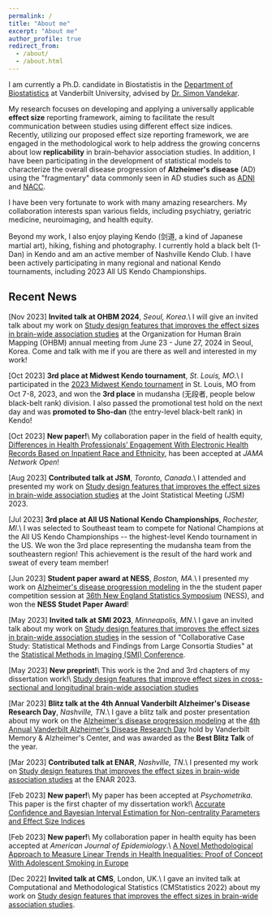 ```yaml
---
permalink: /
title: "About me"
excerpt: "About me"
author_profile: true
redirect_from: 
  - /about/
  - /about.html
---
```

I am currently a Ph.D. candidate in Biostatistis in the [Department of Biostatistics](https://www.vumc.org/biostatistics/vanderbilt-department-biostatistics) at Vanderbilt University, advised by [Dr. Simon Vandekar](https://simonvandekar.github.io/). 

My research focuses on developing and applying a universally applicable **effect size** reporting framework, aiming to facilitate the result communication between studies using different effect size indices. Recently, utilizing our proposed effect size reporting framework, we are engaged in the methodological work to help address the growing concerns about low **replicability** in brain-behavior association studies. In addition, I have been participating in the development of statistical models to characterize the overall disease progression of **Alzheimer's disease** (AD) using the "fragmentary" data commonly seen in AD studies such as [ADNI](https://adni.loni.usc.edu/) and [NACC](https://naccdata.org/).

I have been very fortunate to work with many amazing researchers. My collaboration interests span various fields, including psychiatry, geriatric medicine, neuroimaging, and health equity. 

Beyond my work, I also enjoy playing Kendo (剑道, a kind of Japanese martial art), hiking, fishing and photography. I currently hold a black belt (1-Dan) in Kendo and am an active member of Nashville Kendo Club. I have been actively participating in many regional and national Kendo tournaments, including 2023 All US Kendo Championships.


## Recent News

[Nov 2023]   **Invited talk at OHBM 2024**, *Seoul, Korea*.\\
I will give an invited talk about my work on [Study design features that improves the effect sizes in brain-wide association studies](https://www.biorxiv.org/content/10.1101/2023.05.29.542742v2.abstract) at the Organization for Human Brain Mapping (OHBM) annual meeting from June 23 - June 27, 2024 in Seoul, Korea. Come and talk with me if you are there as well and interested in my work!

[Oct 2023]   **3rd place at Midwest Kendo tournament**, _St. Louis, MO_.\\
I participated in the [2023 Midwest Kendo tournament](https://midwestkendofederation.wordpress.com/upcoming-events/) in St. Louis, MO from Oct 7-8, 2023, and won the **3rd place** in mudansha (无段者, people below black-belt rank) division. I also passed the promotional test hold on the next day and was **promoted to Sho-dan** (the entry-level black-belt rank) in Kendo! 

[Oct 2023]   **New paper!**\\
My collaboration paper in the field of health equity, [Differences in Health Professionals’ Engagement With Electronic Health Records Based on Inpatient Race and Ethnicity](https://jamanetwork.com/journals/jamanetworkopen/article-abstract/2810366), has been accepted at *JAMA Network Open*!

[Aug 2023]   **Contributed talk at JSM**, _Toronto, Canada_.\\
I attended and presented my work on [Study design features that improves the effect sizes in brain-wide association studies](https://www.biorxiv.org/content/10.1101/2023.05.29.542742v2.abstract) at the Joint Statistical Meeting (JSM) 2023.

[Jul 2023]   **3rd place at All US National Kendo Championships**, _Rochester, MI_.\\
I was selected to Southeast team to compete for National Champions at the All US Kendo Championships -- the highest-level Kendo tournament in the US. We won the 3rd place representing the mudansha team from the southeastern region! This achievement is the result of the hard work and sweat of every team member!

[Jun 2023]   **Student paper award at NESS**, _Boston, MA_.\\
I presented my work on [Alzheimer's disease progression modeling](https://alz-journals.onlinelibrary.wiley.com/doi/full/10.1002/alz.063496) in the the student paper competition session at [36th New England Statistics Symposium](https://archive.nestat.org/symposium2023/html/) (NESS), and won the **NESS Studet Paper Award**!

[May 2023]   **Invited talk at SMI 2023**, _Minneapolis, MN_.\\
I gave an invited talk about my work on [Study design features that improves the effect sizes in brain-wide association studies](https://www.biorxiv.org/content/10.1101/2023.05.29.542742v2.abstract) in the session of "Collaborative Case Study: Statistical Methods and Findings from Large Consortia Studies" at the [Statistical Methods in Imaging (SMI) Conference](https://www.sph.umn.edu/events-calendar/statistical-methods-in-imaging-2023/). 

[May 2023]  **New preprint!**\\
This work is the 2nd and 3rd chapters of my dissertation work!\\
[Study design features that improve effect sizes in cross-sectional and longitudinal brain-wide association studies](https://www.biorxiv.org/content/10.1101/2023.05.29.542742v2.abstract)

[Mar 2023]  **Blitz talk at the 4th Annual Vanderbilt Alzheimer's Disease Research Day**, _Nashville, TN_.\\
I gave a blitz talk and poster presentation about my work on the [Alzheimer's disease progression modeling](https://alz-journals.onlinelibrary.wiley.com/doi/full/10.1002/alz.063496) at the [4th Annual Vanderbilt Alzheimer's Disease Research Day](https://www.vumc.org/vmac/AD-research-day) hold by Vanderbilt Memory & Alzheimer's Center, and was awarded as the **Best Blitz Talk** of the year. 

[Mar 2023]  **Contributed talk at ENAR**, _Nashville, TN_.\\
I presented my work on [Study design features that improves the effect sizes in brain-wide association studies](https://www.biorxiv.org/content/10.1101/2023.05.29.542742v2.abstract) at the ENAR 2023.

[Feb 2023]  **New paper!**\\
My paper has been accepted at *Psychometrika*. This paper is the first chapter of my dissertation work!\\
[Accurate Confidence and Bayesian Interval Estimation for Non-centrality Parameters and Effect Size Indices](https://link.springer.com/article/10.1007/s11336-022-09899-x)

[Feb 2023]   **New paper!**\\
My collaboration paper in health equity has been accepted at *American Journal of Epidemiology*.\\
[A Novel Methodological Approach to Measure Linear Trends in Health Inequalities: Proof of Concept With Adolescent Smoking in Europe](https://academic.oup.com/aje/article/192/6/963/7025827)

[Dec 2022]   **Invited talk at CMS**, London, UK.\\
I gave an invited talk at Computational and Methodological Statistics (CMStatistics 2022) about my work on [Study design features that improves the effect sizes in brain-wide association studies](https://www.biorxiv.org/content/10.1101/2023.05.29.542742v2.abstract).







